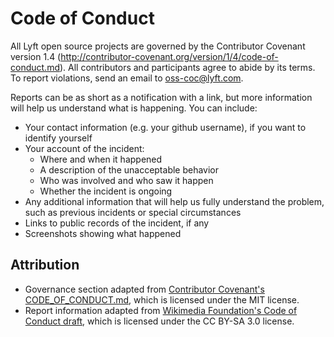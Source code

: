 # Code of Conduct

All Lyft open source projects are governed by the Contributor Covenant
version 1.4 (http://contributor-covenant.org/version/1/4/code-of-conduct.md).
All contributors and participants agree to abide by its terms. To report
violations, send an email to oss-coc@lyft.com.

Reports can be as short as a notification with a link, but more information
will help us understand what is happening. You can include:

* Your contact information (e.g. your github username), if you want to identify
  yourself
* Your account of the incident:
  * Where and when it happened
  * A description of the unacceptable behavior
  * Who was involved and who saw it happen
  * Whether the incident is ongoing
* Any additional information that will help us fully understand the problem,
  such as previous incidents or special circumstances
* Links to public records of the incident, if any
* Screenshots showing what happened

## Attribution

* Governance section adapted from [Contributor Covenant's CODE_OF_CONDUCT.md](https://github.com/ContributorCovenant/contributor_covenant/blob/master/CODE_OF_CONDUCT.md), which is licensed under the MIT license.
* Report information adapted from [Wikimedia Foundation's Code of Conduct draft](https://www.mediawiki.org/wiki/Code_of_Conduct/Draft), which is licensed under the CC BY-SA 3.0 license.
